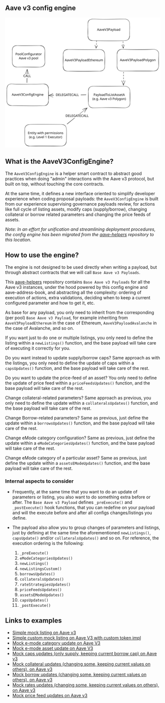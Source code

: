 ## Aave v3 config engine

![Config Engine Diagram](../../../../resources/configs-engine.svg)

## What is the AaveV3ConfigEngine?

The `AaveV3ConfigEngine` is a helper smart contract to abstract good practices when doing "admin" interactions with the Aave v3 protocol, but built on top, without touching the core contracts.

At the same time, it defines a new interface oriented to simplify developer experience when coding proposal payloads: the `AaveV3ConfigEngine` is built from our experience supervising governance payloads review, for actions like full cycle of listing assets, modify caps (supply/borrow), changing collateral or borrow related parameters and changing the price feeds of assets.

_Note: In an effort for unification and streamlining deployment procedures, the config engine has been migrated from the [aave-helpers](https://github.com/bgd-labs/aave-helpers) repository to this location._

## How to use the engine?

The engine is not designed to be used directly when writing a payload, but through abstract contracts that we will call `Base Aave v3 Payloads`.

This [aave-helpers](https://github.com/bgd-labs/aave-helpers) repository contains `Base Aave v3 Payloads` for all the Aave v3 instances, under the hood powered by this config engine and aave-address-book, and abstracting all the complexity: ordering of execution of actions, extra validations, deciding when to keep a current configured parameter and how to get it, etc.

As base for any payload, you only need to inherit from the corresponding (per pool) `Base Aave v3 Payload`, for example inheriting from `AaveV3PayloadEthereum` in the case of Ethereum, `AaveV3PayloadAvalanche` in the case of Avalanche, and so on.

If you want just to do one or multiple listings, you only need to define the listing within a `newListings()` function, and the base payload will take care of executing it correctly for you.

Do you want instead to update supply/borrow caps? Same approach as with the listings, you only need to define the update of caps within a `capsUpdates()` function, and the base payload will take care of the rest.

Do you want to update the price-feed of an asset? You only need to define the update of price feed within a `priceFeedsUpdates()` function, and the base payload will take care of the rest.

Change collateral-related parameters? Same approach as previous, you only need to define the update within a `collateralsUpdates()` function, and the base payload will take care of the rest.

Change Borrow-related parameters? Same as previous, just define the update within a `borrowsUpdates()` function, and the base payload will take care of the rest.

Change eMode category configuration? Same as previous, just define the update within a `eModeCategoriesUpdates()` function, and the base payload will take care of the rest.

Change eMode category of a particular asset? Same as previous, just define the update within a `assetsEModeUpdates()` function, and the base payload will take care of the rest.

### Internal aspects to consider

- Frequently, at the same time that you want to do an update of parameters or listing, you also want to do something extra before or after.
The `Base Aave v3 Payload` defines `_preExecute()` and `_postExecute()` hook functions, that you can redefine on your payload and will the execute before and after all configs changes/listings you define.

- The payload also allow you to group changes of parameters and listings, just by defining at the same time the aforementioned `newListings()`, `capsUpdate()` and/or `collateralsUpdates()` and so on. For reference, the execution ordering is the following:
  1. `_preExecute()`
  2. `eModeCategoriesUpdates()`
  3. `newListings()`
  4. `newListingsCustom()`
  5. `borrowsUpdates()`
  6. `collateralsUpdates()`
  7. `rateStrategiesUpdates()`
  8. `priceFeedsUpdates()`
  9. `assetsEModeUpdates()`
  10. `capsUpdates()`
  11. `_postExecute()`

## Links to examples
- [Simple mock listing on Aave v3](../../../../tests/helpers/v3-config-engine/mocks/AaveV3MockListing.sol)
- [Simple custom mock listing on Aave V3 with custom token impl](../../../../tests/helpers/v3-config-engine/mocks/AaveV3MockListingCustom.sol)
- [Mock e-mode category update on Aave V3](../../../../tests/helpers/v3-config-engine/mocks/AaveV3MockEModeCategoryUpdate.sol)
- [Mock e-mode asset update on Aave V3](../../../../tests/helpers/v3-config-engine/mocks/AaveV3MockAssetEModeUpdate.sol)
- [Mock caps updates (only supply, keeping current borrow cap) on Aave v3](../../../../tests/helpers/v3-config-engine/mocks/AaveV3MockCapUpdate.sol)
- [Mock collateral updates (changing some, keeping current values on others), on Aave v3](../../../../tests/helpers/v3-config-engine/mocks/AaveV3MockCollateralUpdate.sol)
- [Mock borrow updates (changing some, keeping current values on others), on Aave v3](../../../../tests/helpers/v3-config-engine/mocks/AaveV3MockBorrowUpdate.sol)
- [Mock rates updates (changing some, keeping current values on others), on Aave v3](../../../../tests/helpers/v3-config-engine/mocks/AaveV3MockRatesUpdate.sol)
- [Mock price feed updates on Aave v3](../../../../tests/helpers/v3-config-engine/mocks/AaveV3MockPriceFeedUpdate.sol)
